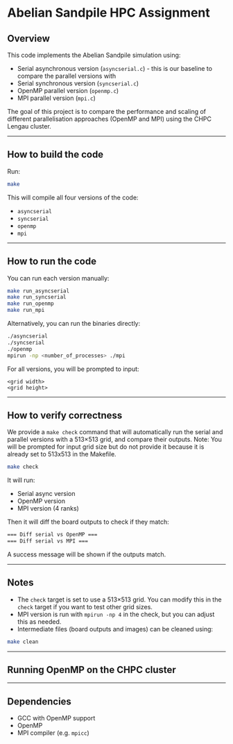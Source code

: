 
# Abelian Sandpile HPC Assignment 

## Overview

This code implements the Abelian Sandpile simulation using:

* Serial asynchronous version (`asyncserial.c`) - this is our baseline to compare the parallel versions with
* Serial synchronous version (`syncserial.c`)
* OpenMP parallel version (`openmp.c`)
* MPI parallel version (`mpi.c`)

The goal of this project is to compare the performance and scaling of different parallelisation approaches (OpenMP and MPI) using the CHPC Lengau cluster.

---

## How to build the code

Run:

```bash
make
```

This will compile all four versions of the code:

* `asyncserial`
* `syncserial`
* `openmp`
* `mpi`

---

## How to run the code

You can run each version manually:

```bash
make run_asyncserial
make run_syncserial
make run_openmp
make run_mpi
```

Alternatively, you can run the binaries directly:

```bash
./asyncserial
./syncserial
./openmp
mpirun -np <number_of_processes> ./mpi
```

For all versions, you will be prompted to input:

```
<grid width>
<grid height>
```

---

## How to verify correctness

We provide a `make check` command that will automatically run the serial and parallel versions with a 513×513 grid, and compare their outputs.
Note: You will be prompted for input grid size but do not provide it because it is already set to 513x513 in the Makefile.

```bash
make check
```

It will run:

* Serial async version
* OpenMP version
* MPI version (4 ranks)

Then it will diff the board outputs to check if they match:

```bash
=== Diff serial vs OpenMP ===
=== Diff serial vs MPI ===
```

A success message will be shown if the outputs match.

---

## Notes

* The `check` target is set to use a 513×513 grid. You can modify this in the `check` target if you want to test other grid sizes.
* MPI version is run with `mpirun -np 4` in the check, but you can adjust this as needed.
* Intermediate files (board outputs and images) can be cleaned using:

```bash
make clean
```
---
## Running OpenMP on the CHPC cluster

---

## Dependencies

* GCC with OpenMP support
* OpenMP
* MPI compiler (e.g. `mpicc`)
